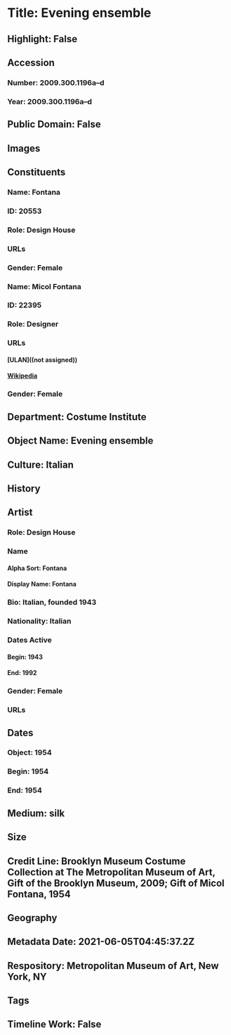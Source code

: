 # Title: Evening ensemble
## Highlight: False
## Accession
### Number: 2009.300.1196a–d
### Year: 2009.300.1196a–d
## Public Domain: False
## Images
## Constituents
### Name: Fontana
### ID: 20553
### Role: Design House
### URLs
### Gender: Female
### Name: Micol Fontana
### ID: 22395
### Role: Designer
### URLs
#### [ULAN]((not assigned))
#### [Wikipedia](https://www.wikidata.org/wiki/Q3856928)
### Gender: Female
## Department: Costume Institute
## Object Name: Evening ensemble
## Culture: Italian
## History
## Artist
### Role: Design House
### Name
#### Alpha Sort: Fontana
#### Display Name: Fontana
### Bio: Italian, founded 1943
### Nationality: Italian
### Dates Active
#### Begin: 1943
#### End: 1992
### Gender: Female
### URLs
## Dates
### Object: 1954
### Begin: 1954
### End: 1954
## Medium: silk
## Size
## Credit Line: Brooklyn Museum Costume Collection at The Metropolitan Museum of Art, Gift of the Brooklyn Museum, 2009; Gift of Micol Fontana, 1954
## Geography
## Metadata Date: 2021-06-05T04:45:37.2Z
## Respository: Metropolitan Museum of Art, New York, NY
## Tags
## Timeline Work: False